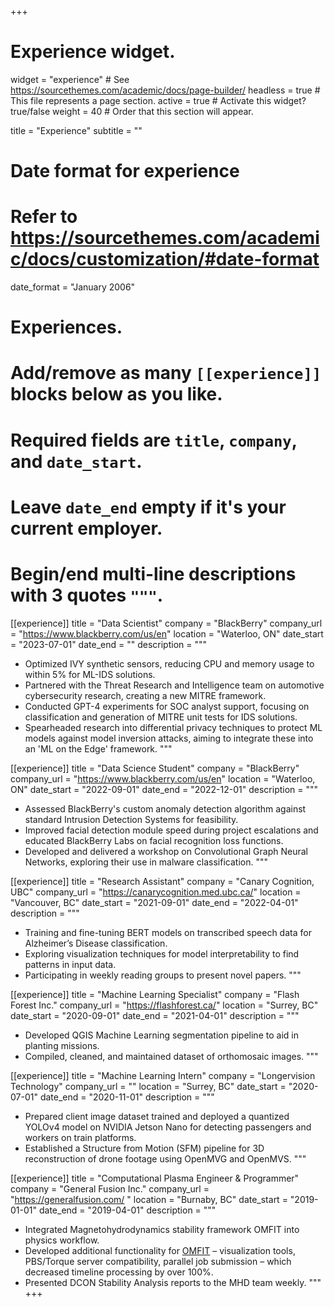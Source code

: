 +++
# Experience widget.
widget = "experience"  # See https://sourcethemes.com/academic/docs/page-builder/
headless = true  # This file represents a page section.
active = true  # Activate this widget? true/false
weight = 40  # Order that this section will appear.

title = "Experience"
subtitle = ""

# Date format for experience
#   Refer to https://sourcethemes.com/academic/docs/customization/#date-format
date_format = "January 2006"

# Experiences.
#   Add/remove as many `[[experience]]` blocks below as you like.
#   Required fields are `title`, `company`, and `date_start`.
#   Leave `date_end` empty if it's your current employer.
#   Begin/end multi-line descriptions with 3 quotes `"""`.
[[experience]]
  title = "Data Scientist"
  company = "BlackBerry"
  company_url = "https://www.blackberry.com/us/en"
  location = "Waterloo, ON"
  date_start = "2023-07-01"
  date_end = ""
  description = """
  *  Optimized IVY synthetic sensors, reducing CPU and memory usage to within 5%
for ML-IDS solutions.
  * Partnered with the Threat Research and Intelligence team on automotive
cybersecurity research, creating a new MITRE framework.
  * Conducted GPT-4 experiments for SOC analyst support, focusing on classification
and generation of MITRE unit tests for IDS solutions.
  * Spearheaded research into differential privacy techniques to protect ML models
against model inversion attacks, aiming to integrate these into an 'ML on the
Edge' framework.
  """

[[experience]]
  title = "Data Science Student"
  company = "BlackBerry"
  company_url = "https://www.blackberry.com/us/en"
  location = "Waterloo, ON"
  date_start = "2022-09-01"
  date_end = "2022-12-01"
  description = """
  * Assessed BlackBerry's custom anomaly detection algorithm against standard
Intrusion Detection Systems for feasibility.
  * Improved facial detection module speed during project escalations and educated
BlackBerry Labs on facial recognition loss functions.
  * Developed and delivered a workshop on Convolutional Graph Neural Networks,
exploring their use in malware classification.
  """

[[experience]]
  title = "Research Assistant"
  company = "Canary Cognition, UBC"
  company_url = "https://canarycognition.med.ubc.ca/"
  location = "Vancouver, BC"
  date_start = "2021-09-01"
  date_end = "2022-04-01"
  description = """
  * Training and fine-tuning BERT models on transcribed speech data for Alzheimer’s
Disease classification.
  * Exploring visualization techniques for model interpretability to find patterns in
input data.
  * Participating in weekly reading groups to present novel papers.
  """

[[experience]]
  title = "Machine Learning Specialist"
  company = "Flash Forest Inc."
  company_url = "https://flashforest.ca/"
  location = "Surrey, BC"
  date_start = "2020-09-01"
  date_end = "2021-04-01"
  description = """
  * Developed QGIS Machine Learning segmentation pipeline to aid in planting
missions.
  * Compiled, cleaned, and maintained dataset of orthomosaic images.
  """

[[experience]]
  title = "Machine Learning Intern"
  company = "Longervision Technology"
  company_url = ""
  location = "Surrey, BC"
  date_start = "2020-07-01"
  date_end = "2020-11-01"
  description = """
  * Prepared client image dataset trained and deployed a quantized YOLOv4 model
on NVIDIA Jetson Nano for detecting passengers and workers on train platforms.
  * Established a Structure from Motion (SFM) pipeline for 3D reconstruction of
drone footage using OpenMVG and OpenMVS.
  """

[[experience]]
  title = "Computational Plasma Engineer & Programmer"
  company = "General Fusion Inc."
  company_url = "https://generalfusion.com/ "
  location = "Burnaby, BC"
  date_start = "2019-01-01"
  date_end = "2019-04-01"
  description = """
  * Integrated Magnetohydrodynamics stability framework OMFIT into physics
workflow.
  * Developed additional functionality for [OMFIT](https://gafusion.github.io/OMFIT-source/index.html) – visualization tools, PBS/Torque
server compatibility, parallel job submission – which decreased timeline
processing by over 100%.
  * Presented DCON Stability Analysis reports to the MHD team weekly.
  """
+++
